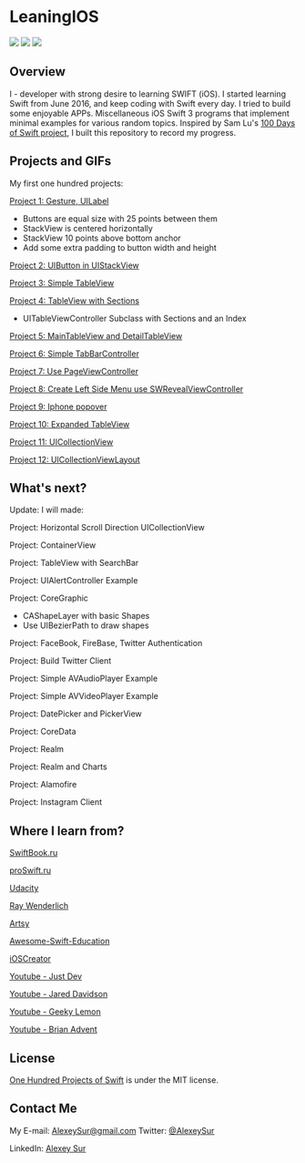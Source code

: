 # LeaningIOS
![](https://img.shields.io/badge/license-MIT-brightgreen.svg)
![](https://img.shields.io/badge/supporting-Swift3.0-orange.svg)
![](https://img.shields.io/badge/build-passing-brightgreen.svg)


## Overview ##
I - developer with strong desire to learning  SWIFT (iOS). I started learning Swift from June 2016, and keep coding with Swift every day. I tried to build some enjoyable APPs. 
Miscellaneous iOS Swift 3 programs that implement minimal examples for various random topics.
Inspired by Sam Lu's [100 Days of Swift project](http://samvlu.com/index.html), I built this repository to record my progress. 

## Projects and GIFs ##
My first one hundred projects:

[Project 1: Gesture, UILabel](https://github.com/alexeysur/LeaningIOS/tree/master/TestProject/project1.gif)

+ Buttons are equal size with 25 points between them
+ StackView is centered horizontally
+ StackView 10 points above bottom anchor
+ Add some extra padding to button width and height


[Project 2: UIButton in UIStackView](https://github.com/alexeysur/LeaningIOS/tree/master/UIButton%20in%20a%20UIStackView/project2.gif)

[Project 3: Simple TableView](https://github.com/alexeysur/LeaningIOS/tree/master/SimpleTableView/project3.gif)

[Project 4: TableView with Sections](https://github.com/alexeysur/LeaningIOS/tree/master/TableViewSections/project4.gif)

+ UITableViewController Subclass with Sections and an Index

[Project 5: MainTableView and DetailTableView](https://github.com/alexeysur/LeaningIOS/tree/master/MultiTableView/project5.gif)

[Project 6: Simple TabBarController](https://github.com/alexeysur/LeaningIOS/tree/master/TabBarMenu/project6.gif)

[Project 7: Use PageViewController](https://github.com/alexeysur/LeaningIOS/tree/master/PageViewController/project7.gif)

[Project 8: Create Left Side Menu use SWRevealViewController](https://github.com/alexeysur/LeaningIOS/tree/master/LeftSideMenu/project8.gif)

[Project 9: Iphone popover](https://github.com/alexeysur/LeaningIOS/tree/master/Iphone%20popover/project9.gif)

[Project 10: Expanded TableView](https://github.com/alexeysur/LeaningIOS/tree/master/Expanded%20Table%20View/project10.gif)

[Project 11: UICollectionView](https://github.com/alexeysur/LeaningIOS/tree/master/Custom%20Table%20View%20Cell%20(XIB)/project11.gif)

[Project 12: UICollectionViewLayout](https://github.com/alexeysur/LeaningIOS/project12.gif)

## What's next? ##

Update: I will made:

Project: Horizontal Scroll Direction UICollectionView

Project: ContainerView

Project: TableView with SearchBar

Project: UIAlertController Example

Project: CoreGraphic

+ CAShapeLayer with basic Shapes
+ Use UIBezierPath to draw shapes

Project: FaceBook, FireBase, Twitter Authentication

Project: Build Twitter Client

Project: Simple AVAudioPlayer Example

Project: Simple AVVideoPlayer Example

Project: DatePicker and PickerView

Project: CoreData

Project: Realm

Project: Realm and Charts

Project: Alamofire

Project: Instagram Client


## Where I learn from? ##

[SwiftBook.ru](http://swiftbook.ru)

[proSwift.ru](http://proswift.ru)

[Udacity](https://www.udacity.com)

[Ray Wenderlich](https://www.raywenderlich.com)

[Artsy](http://artsy.github.io)

[Awesome-Swift-Education](https://github.com/hsavit1/Awesome-Swift-Education)

[iOSCreator](http://www.ioscreator.com/)

[Youtube  - Just Dev](https://www.youtube.com/channel/UC0nOHJ-D7TBv_KG6DVHtbwQ)

[Youtube - Jared Davidson](https://www.youtube.com/user/Archetapp)

[Youtube - Geeky Lemon](https://www.youtube.com/user/GeekyLemon)

[Youtube - Brian Advent](https://www.youtube.com/channel/UCysEngjfeIYapEER9K8aikw)



## License ##

[One Hundred Projects of Swift](https://github.com/alexeysur/LeaningIOS) is under the MIT license.


## Contact Me ##
My E-mail: AlexeySur@gmail.com
Twitter: [@AlexeySur](https://twitter.com/AlexeySur)

LinkedIn: [Alexey Sur](https://www.linkedin.com/in/alexey-sur-2802074b/)

